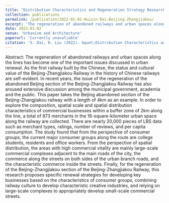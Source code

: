 ```yaml
---
title: "Distribution Characteristics and Regeneration Strategy Research of Commercial Property of Abandoned Railway Based on Network Data"
collection: publications
permalink: /publication/2022-01-02-Huixin-Dai-Beijing-Zhangjiakou/
excerpt: 'The regeneration of abandoned railways and urban spaces along the lines has become one of the important issues discussed in urban renewal. As the first railway built by the Chinese, the status and cultural value of the Beijing-Zhangjiakou Railway in the history of Chinese railways are self-evident. In recent years, the issue of the regeneration of the abandoned Beijing section of the Beijing-Zhangjiakou Railway has also aroused extensive discussion among the municipal government, academia and the public.'
date: 2022-01-02
venue: 'Urbanism and Architecture'
paperurl: 'Currently unavaliable'
citation: 'S. Dai, H. Liu (2022). &quot;Distribution Characteristics and Regeneration Strategy Research of Commercial Property of Abandoned Railway Based on Network Data.'
---
```


Abstract: The regeneration of abandoned railways and urban spaces along the lines has become one of the important issues discussed in urban renewal. As the first railway built by the Chinese, the status and cultural value of the Beijing-Zhangjiakou Railway in the history of Chinese railways are self-evident. In recent years, the issue of the regeneration of the abandoned Beijing section of the Beijing-Zhangjiakou Railway has also aroused extensive discussion among the municipal government, academia and the public.
This paper takes the Beijing abandoned section of the Beijing-Zhangjiakou railway with a length of 4km as an example. In order to explore the composition, spatial scale and spatial distribution characteristics of commercial businesses within a buffer zone of 2km along the line, a total of 873 merchants in the 16-square-kilometer urban space along the railway are collected. There are nearly 20,000 pieces of LBS data such as merchant types, ratings, number of reviews, and per capita consumption.
The study found that from the perspective of consumer groups, the current major consumer groups along the route are college students, residents and office workers. From the perspective of spatial distribution, the areas with high commercial vitality are mainly large-scale commercial complexes adjacent to the main roads of the city, the commerce along the streets on both sides of the urban branch roads, and the characteristic commerce inside the streets. Finally, for the regeneration of the Beijing-Zhangjiakou section of the Beijing-Zhangjiakou Railway, this research proposes specific renewal strategies for developing key businesses based on the characteristics of consumer groups, combining railway culture to develop characteristic creative industries, and relying on large-scale complexes to appropriately develop small-scale commercial streets.

